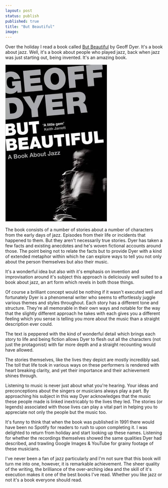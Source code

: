 ```yaml
---
layout: post
status: publish
published: true
title: "But Beautiful"
image:
---
```


Over the holiday I read a book called [But Beautiful](https://www.amazon.co.uk/dp/B007NXZI7C/ref=dp-kindle-redirect?_encoding=UTF8&btkr=1) by Geoff Dyer. It's a book about jazz. Well, it's a book about people who played jazz, back when jazz was just starting out, being invented. It's an amazing book.

[<img class="img-half-right" src="/img/2016/butbeautiful.jpg" />](https://www.amazon.co.uk/dp/B007NXZI7C/ref=dp-kindle-redirect?_encoding=UTF8&btkr=1)

The book consists of a number of stories about a number of characters from the early days of jazz. Episodes from their life or incidents that happened to them. But they aren't necessarily true stories. Dyer has taken a few facts and existing anecdotes and he's woven fictional accounts around those. The point being not to relate the facts but to provide Dyer with a kind of extended metaphor within which he can explore ways to tell you not only about the person themselves but also their music.

It's a wonderful idea but also with it's emphasis on invention and improvisation around it's subject this approach is deliciously well suited to a book about jazz, an art form which revels in both those things.

Of course a brilliant concept would be nothing if it wasn't executed well and fortunately Dyer is a phenomenal writer who seems to effortlessly juggle various themes and styles throughout. Each story has a different tone and structure. They're all memorable in their own ways and notable for the way that the slightly different approach he takes with each gives you a different feeling which you sense is telling you more about the music than a straight description ever could.

The text is peppered with the kind of wonderful detail which brings each story to life and being fiction allows Dyer to flesh out all the characters (not just the protagonist) with far more depth and a straight recounting would have allowed.

The stories themselves, like the lives they depict are mostly incredibly sad. The toll that life took in various ways on these performers is rendered with heart breaking clarity, and yet their importance and their achievement shines through.

Listening to music is never just about what you're hearing. Your ideas and preconceptions about the singers or musicians always play a part. By approaching his subject in this way Dyer acknowledges that the music these people made is linked inextricably to the lives they led. The stories (or legends) associated with those lives can play a vital part in helping you to appreciate not only the people but the music too.

It's funny to think that when the book was published in 1991 there would have been no Spotify for readers to rush to upon completing it. I was delighted to return from holiday and start looking up these names. Listening for whether the recordings themselves showed the same qualities Dyer had described, and trawling Google Images &amp; YouTube for grainy footage of these musicians.

I've never been a fan of jazz particularly and I'm not sure that this book will turn me into one, however, it is remarkable achievement. The sheer quality of the writing, the brilliance of the over-arching idea and the skill of it's execution makes it one of the best books I've read. Whether you like jazz or not it's a book everyone should read.
